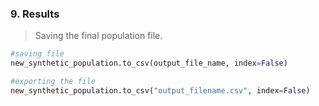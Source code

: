 ### 9. Results

> Saving the final population file. 

```python
#saving file
new_synthetic_population.to_csv(output_file_name, index=False)

#exporting the file
new_synthetic_population.to_csv("output_filename.csv", index=False)

```

